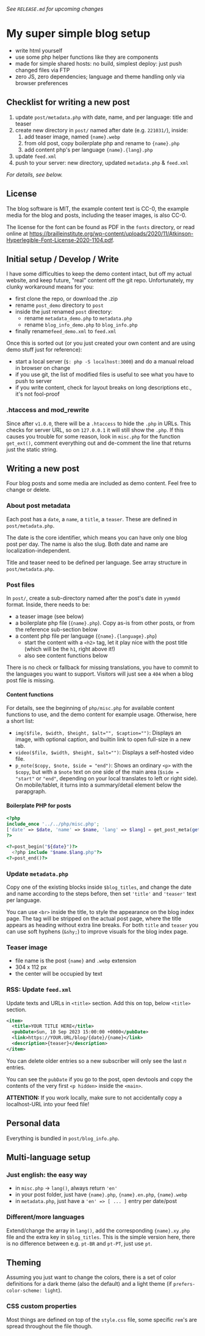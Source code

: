 
*See `RELEASE.md` for upcoming changes*

# My super simple blog setup

- write html yourself
- use some php helper functions like they are components
- made for simple shared hosts: no build, simplest deploy: just push changed files via FTP
- zero JS, zero dependencies; language and theme handling only via browser preferences

## Checklist for writing a new post

1. update `post/metadata.php` with date, name, and per language: title and teaser
2. create new directory in `post/` named after date (e.g. `221031/`), inside:
    1. add teaser image, named `{name}.webp`
    2. from old post, copy boilerplate php and rename to `{name}.php`
    3. add content php's per language `{name}.{lang}.php`
3. update `feed.xml`
4. push to your server: new directory, updated `metadata.php` & `feed.xml`

_For details, see below._

## License

The blog software is MIT, the example content text is CC-0, the example media for the blog and posts, including the teaser images, is also CC-0.

The license for the font can be found as PDF in the `fonts` directory, or read online at https://brailleinstitute.org/wp-content/uploads/2020/11/Atkinson-Hyperlegible-Font-License-2020-1104.pdf.

## Initial setup / Develop / Write

I have some difficulties to keep the demo content intact, but off my actual website, and keep future, "real" content off the git repo. Unfortunately, my clunky workaround means for you:

- first clone the repo, or download the .zip
- rename `post_demo` directory to `post`
- inside the just renamed `post` directory:
  - rename `metadata_demo.php` to `metadata.php`
  - rename `blog_info_demo.php` to `blog_info.php`
- finally rename`feed_demo.xml` to `feed.xml`

Once this is sorted out (or you just created your own content and are using demo stuff just for reference):

- start a local server (`$: php -S localhost:3000`) and do a manual reload in browser on change
- if you use git, the list of modified files is useful to see what you have to push to server
- if you write content, check for layout breaks on long descriptions etc., it's not fool-proof

### .htaccess and mod_rewrite

Since after `v1.0.0`, there will be a `.htaccess` to hide the `.php` in URLs. This checks for server URL, so on `127.0.0.1` it will still show the `.php`. If this causes you trouble for some reason, look in `misc.php` for the function `get_ext()`, comment everything out and de-comment the line that returns just the static string.

## Writing a new post

Four blog posts and some media are included as demo content. Feel free to change or delete. 

### About post metadata

Each post has a `date`, a `name`, a `title`, a `teaser`. These are defined in `post/metadata.php`.

The date is the core identifier, which means you can have only one blog post per day. The name is also the slug. Both date and name are localization-independent.

Title and teaser need to be defined per language. See array structure in `post/metadata.php`.

### Post files

In `post/`, create a sub-directory named after the post's date in `yymmdd` format. Inside, there needs to be:

- a teaser image (see below)
- a boilerplate php file (`{name}.php`). Copy as-is from other posts, or from the reference sub-section below
- a content php file per language (`{name}.{language}.php`)
  - start the content with a `<h2>` tag, let it play nice with the post title (which will be the `h1`, right above it!)
  - also see content functions below

There is no check or fallback for missing translations, you have to commit to the languages you want to support. Visitors will just see a `404` when a blog post file is missing.

#### Content functions

For details, see the beginning of `php/misc.php` for available content functions to use, and the demo content for example usage. Otherwise, here a short list:

- `img($file, $width, $height, $alt="", $caption="")`: Displays an image, with optional caption, and builtin link to open full-size in a new tab.
- `video($file, $width, $height, $alt="")`: Displays a self-hosted video file.
- `p_note($copy, $note, $side = "end")`: Shows an ordinary `<p>` with the `$copy`, but with a `$note` text on one side of the main area (`$side = "start"` or `"end"`, depending on your local translates to left or right side). On mobile/tablet, it turns into a summary/detail element below the parapgraph.

#### Boilerplate PHP for posts
```php
<?php
include_once '../../php/misc.php';
['date' => $date, 'name' => $name, 'lang' => $lang] = get_post_meta(getcwd());
?>

<?=post_begin("${date}")?>
  <?php include "$name.$lang.php"?>
<?=post_end()?>
```

### Update `metadata.php`

Copy one of the existing blocks inside `$blog_titles`, and change the date and name according to the steps before, then set `'title'` and `'teaser'` text per language.

You can use `<br>` inside the title, to style the appearance on the blog index page. The tag will be stripped on the actual post page, where the title appears as heading without extra line breaks. For both `title` and `teaser` you can use soft hyphens (`&shy;`) to improve visuals for the blog index page.

### Teaser image

- file name is the post `{name}` and `.webp` extension
- 304 x 112 px
- the center will be occupied by text

### RSS: Update `feed.xml`

Update texts and URLs in `<title>` section.
Add this on top, below `<title>` section. 
```xml
<item>
  <title>YOUR TITLE HERE</title>
  <pubDate>Sun, 10 Sep 2023 15:00:00 +0000</pubDate>
  <link>https://YOUR.URL/blog/{date}/{name}</link>
  <description>{teaser}</description>
</item>
```
You can delete older entries so a new subscriber will only see the last _n_ entries.

You can see the `pubDate` if you go to the post, open devtools and copy the contents of the very first `<p hidden>` inside the `<main>`.

__ATTENTION:__ If you work locally, make sure to not accidentally copy a localhost-URL into your feed file!

## Personal data

 Everything is bundled in `post/blog_info.php`.

## Multi-language setup

### Just english: the easy way

- in `misc.php` -> `lang()`, always return `'en'`
- in your post folder, just have `{name}.php`, `{name}.en.php`, `{name}.webp`
- in `metadata.php`, just have a `'en' => [ ... ]` entry per date/post

### Different/more languages

Extend/change the array in `lang()`, add the corresponding `{name}.xy.php` file and the extra key in `$blog_titles`. This is the simple version here, there is no difference between e.g. `pt-BR` and `pt-PT`, just use `pt`.

## Theming

Assuming you just want to change the colors, there is a set of color definitions for a dark theme (also the default) and a light theme (if `prefers-color-scheme: light`).

### CSS custom properties

Most things are defined on top of the `style.css` file, some specific `rem`'s are spread throughout the file though.